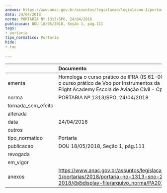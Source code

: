 ```yaml
---
anexos: https://www.anac.gov.br/assuntos/legislacao/legislacao-1/portarias/2018/portaria-no-1313-spo-24-04-2018/@@display-file/arquivo_norma/PA2018-1313.pdf
data: 24/04/2018
norma: PORTARIA Nº 1313/SPO, 24/04/2018
publicacao: DOU 18/05/2018, Seção 1, pág.111
tags:
- portaria
tipo_normatico: Portaria
hide: 
- toc 
 
---
```


|                    | Documento                                                                                                                                                     |
|:-------------------|:--------------------------------------------------------------------------------------------------------------------------------------------------------------|
| ementa             | Homologa o curso prático de IFRA (IS 61-002D), Revoga o curso prático de Voo por Instrumentos da - Harpia Flight Academy Escola de Aviação Civil - Cpo Verde. |
| norma              | PORTARIA Nº 1313/SPO, 24/04/2018                                                                                                                              |
| tornada_sem_efeito |                                                                                                                                                               |
| alterada           |                                                                                                                                                               |
| data               | 24/04/2018                                                                                                                                                    |
| outros             |                                                                                                                                                               |
| tipo_normatico     | Portaria                                                                                                                                                      |
| publicacao         | DOU 18/05/2018, Seção 1, pág.111                                                                                                                              |
| revogada           |                                                                                                                                                               |
| em_vigor           |                                                                                                                                                               |
| anexos             | https://www.anac.gov.br/assuntos/legislacao/legislacao-1/portarias/2018/portaria-no-1313-spo-24-04-2018/@@display-file/arquivo_norma/PA2018-1313.pdf          |